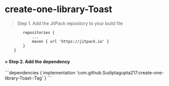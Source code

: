 # create-one-library-Toast

> Step 1. Add the JitPack repository to your build file

```allprojects {
		repositories {
			...
			maven { url 'https://jitpack.io' }
		}
	}
```

<h4> > Step 2. Add the dependency</h4>
```dependencies {
	        implementation 'com.github.Sudiptagupta217:create-one-library-Toast-:Tag'
	}
```
